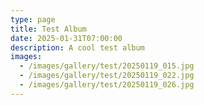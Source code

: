 ```yaml
---
type: page
title: Test Album
date: 2025-01-31T07:00:00
description: A cool test album
images:
  - /images/gallery/test/20250119_015.jpg
  - /images/gallery/test/20250119_022.jpg
  - /images/gallery/test/20250119_026.jpg
---
```


